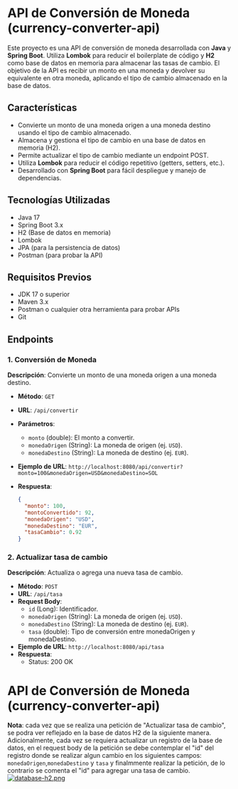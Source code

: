 # API de Conversión de Moneda (currency-converter-api)

Este proyecto es una API de conversión de moneda desarrollada con **Java** y **Spring Boot**. Utiliza **Lombok** para reducir el boilerplate de código y **H2** como base de datos en memoria para almacenar las tasas de cambio. El objetivo de la API es recibir un monto en una moneda y devolver su equivalente en otra moneda, aplicando el tipo de cambio almacenado en la base de datos.

## Características

- Convierte un monto de una moneda origen a una moneda destino usando el tipo de cambio almacenado.
- Almacena y gestiona el tipo de cambio en una base de datos en memoria (H2).
- Permite actualizar el tipo de cambio mediante un endpoint POST.
- Utiliza **Lombok** para reducir el código repetitivo (getters, setters, etc.).
- Desarrollado con **Spring Boot** para fácil despliegue y manejo de dependencias.

## Tecnologías Utilizadas

- Java 17
- Spring Boot 3.x
- H2 (Base de datos en memoria)
- Lombok
- JPA (para la persistencia de datos)
- Postman (para probar la API)

## Requisitos Previos

- JDK 17 o superior
- Maven 3.x
- Postman o cualquier otra herramienta para probar APIs
- Git

## Endpoints

### 1. Conversión de Moneda

**Descripción**: Convierte un monto de una moneda origen a una moneda destino.

- **Método**: `GET`
- **URL**: `/api/convertir`
- **Parámetros**:
  - `monto` (double): El monto a convertir.
  - `monedaOrigen` (String): La moneda de origen (ej. `USD`).
  - `monedaDestino` (String): La moneda de destino (ej. `EUR`).

- **Ejemplo de URL**: `http://localhost:8080/api/convertir?monto=100&monedaOrigen=USD&monedaDestino=SOL`
- **Respuesta**:
  ```json
  {
    "monto": 100,
    "montoConvertido": 92,
    "monedaOrigen": "USD",
    "monedaDestino": "EUR",
    "tasaCambio": 0.92
  }

### 2. Actualizar tasa de cambio

**Descripción**: Actualiza o agrega una nueva tasa de cambio.

- **Método**: `POST`
- **URL**: `/api/tasa`
- **Request Body**:
  - `id` (Long): Identificador.
  - `monedaOrigen` (String): La moneda de origen (ej. `USD`).
  - `monedaDestino` (String): La moneda de destino (ej. `EUR`).
  - `tasa` (double): Tipo de conversión entre monedaOrigen y monedaDestino.
- **Ejemplo de URL**: `http://localhost:8080/api/tasa`
- **Respuesta**:
    - Status: 200 OK

# API de Conversión de Moneda (currency-converter-api)
**Nota**: cada vez que se realiza una petición de "Actualizar tasa de cambio", se podra ver reflejado en la base de datos H2 de la siguiente manera. Adicionalmente, cada vez se requiera actualizar un registro de la base de datos, en el request body de la petición se debe contemplar el "id" del registro donde se realizar algun cambio en los siguientes campos: `monedaOrigen`,`monedaDestino` y `tasa` y finalmmente realizar la petición, de lo contrario se comenta el "id" para agregar una tasa de cambio.
[![database-h2.png](https://i.postimg.cc/q7ZQwGxB/database-h2.png)](https://postimg.cc/06Dp2D4h)




